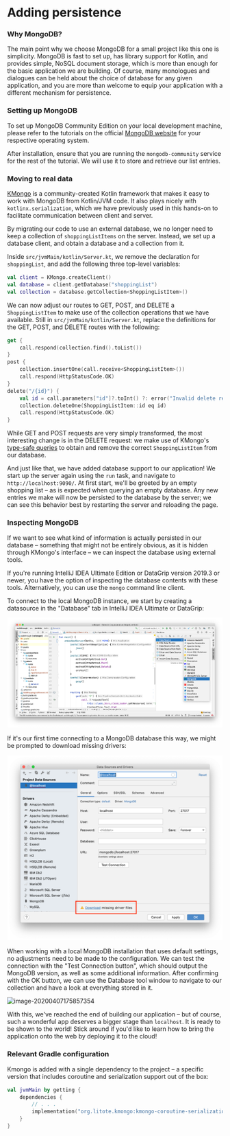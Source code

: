 # Adding persistence

### Why MongoDB?

The main point why we choose MongoDB for a small project like this one is simplicity. MongoDB is fast to set up, has library support for Kotlin, and provides simple, NoSQL document storage, which is more than enough for the basic application we are building. Of course, many monologues and dialogues can be held about the choice of database for any given application, and you are more than welcome to equip your application with a different mechanism for persistence.

### Setting up MongoDB

To set up MongoDB Community Edition on your local development machine, please refer to the tutorials on the official [MongoDB website](https://docs.mongodb.com/manual/installation/#mongodb-community-edition-installation-tutorials) for your respective operating system.

After installation, ensure that you are running the `mongodb-community` service for the rest of the tutorial. We will use it to store and retrieve our list entries.

### Moving to real data

[KMongo](https://litote.org/kmongo/) is a community-created Kotlin framework that makes it easy to work with MongoDB from Kotlin/JVM code. It also plays nicely with `kotlinx.serialization`, which we have previously used in this hands-on to facilitate communication between client and server.

By migrating our code to use an external database, we no longer need to keep a collection of `shoppingListItems`  on the server. Instead, we set up a database client, and obtain a database and a collection from it.

Inside `src/jvmMain/kotlin/Server.kt`, we remove the declaration for `shoppingList`, and add the following three top-level variables:

```kotlin
val client = KMongo.createClient()
val database = client.getDatabase("shoppingList")
val collection = database.getCollection<ShoppingListItem>()
```

We can now adjust our routes to GET, POST, and DELETE a `ShoppingListItem` to make use of the collection operations that we have available. Still in `src/jvmMain/kotlin/Server.kt`, replace the definitions for the GET, POST, and DELETE routes with the following:

```kotlin
get {
    call.respond(collection.find().toList())
}
post {
    collection.insertOne(call.receive<ShoppingListItem>())
    call.respond(HttpStatusCode.OK)
}
delete("/{id}") {
    val id = call.parameters["id"]?.toInt() ?: error("Invalid delete request")
    collection.deleteOne(ShoppingListItem::id eq id)
    call.respond(HttpStatusCode.OK)
}
```

While GET and POST requests are very simply transformed, the most interesting change is in the DELETE request: we make use of KMongo's [type-safe queries](https://litote.org/kmongo/typed-queries/) to obtain and remove the correct `ShoppingListItem` from our database.

And just like that, we have added database support to our application! We start up the server again using the `run` task, and navigate to `http://localhost:9090/`. At first start, we'll be greeted by an empty shopping list – as is expected when querying an empty database. Any new entries we make will now be persisted to the database by the server; we can see this behavior best by restarting the server and reloading the page.

### Inspecting MongoDB

If we want to see what kind of information is actually persisted in our database – something that might not be entirely obvious, as it is hidden through KMongo's interface – we can inspect the database using external tools.

If you're running IntelliJ IDEA Ultimate Edition or DataGrip version 2019.3 or newer, you have the option of inspecting the database contents with these tools. Alternatively, you can use the `mongo` command line client.

To connect to the local MongoDB instance, we start by creating a datasource in the "Database" tab in IntelliJ IDEA Ultimate or DataGrip:

![](./assets/mongodb_data_source.png)

If it's our first time connecting to a MongoDB database this way, we might be prompted to download missing drivers:

![](./assets/download_missing_drivers.png)

When working with a local MongoDB installation that uses default settings, no adjustments need to be made to the configuration. We can test the connection with the "Test Connection button", which should output the MongoDB version, as well as some additional information. After confirming with the OK button, we can use the Database tool window to navigate to our collection and have a look at everything stored in it.

![image-20200407175857354](/assets/image-20200407175857354.png)

With this, we've reached the end of building our application – but of course, such a wonderful app deserves a bigger stage than `localhost`. It is ready to be shown to the world! Stick around if you'd like to learn how to bring the application onto the web by deploying it to the cloud!

### Relevant Gradle configuration

Kmongo is added with a single dependency to the project – a specific version that includes coroutine and serialization support out of the box:

```kotlin
val jvmMain by getting {
    dependencies {
        // . . .
        implementation("org.litote.kmongo:kmongo-coroutine-serialization:3.12.2")
    }
}
```
